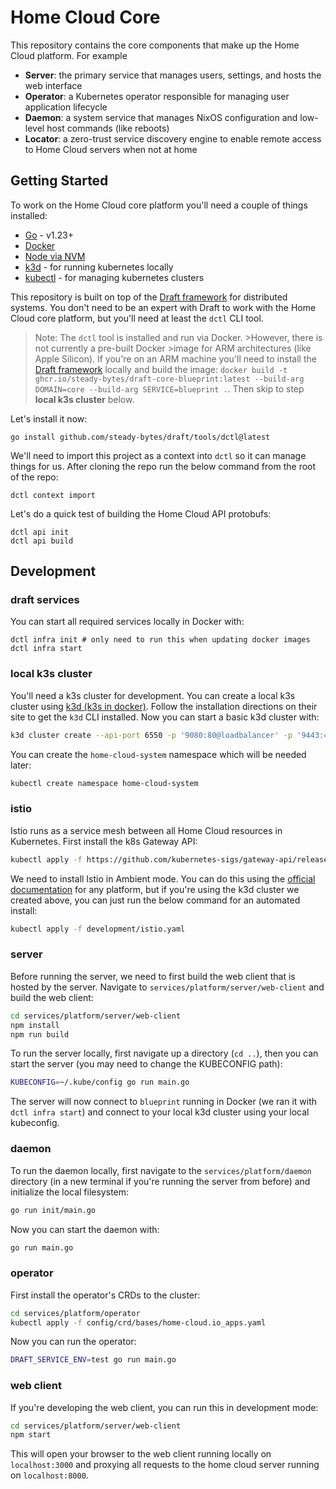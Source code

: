 # Home Cloud Core

This repository contains the core components that make up the Home Cloud platform. For example

- **Server**: the primary service that manages users, settings, and hosts the web interface
- **Operator**: a Kubernetes operator responsible for managing user application lifecycle
- **Daemon**: a system service that manages NixOS configuration and low-level host commands (like reboots)
- **Locator**: a zero-trust service discovery engine to enable remote access to Home Cloud servers when not at home

## Getting Started

To work on the Home Cloud core platform you'll need a couple of things installed:

* [Go](https://golang.org/doc/install) - v1.23+
* [Docker](https://docs.docker.com/get-docker/)
* [Node via NVM](https://github.com/nvm-sh/nvm?tab=readme-ov-file#installing-and-updating)
* [k3d](https://k3d.io/stable/) - for running kubernetes locally
* [kubectl](https://kubernetes.io/docs/tasks/tools/) - for managing kubernetes clusters

This repository is built on top of the [Draft framework](https://github.com/steady-bytes/draft) for distributed systems. You don't need to be an expert with Draft to work with the Home Cloud core platform, but you'll need at least the `dctl` CLI tool.

>Note: The `dctl` tool is installed and run via Docker. >However, there is not currently a pre-built Docker >image for ARM architectures (like Apple Silicon). If you're on an ARM machine you'll need to install the [Draft framework](https://github.com/steady-bytes/draft) locally and build the image: `docker build -t ghcr.io/steady-bytes/draft-core-blueprint:latest --build-arg DOMAIN=core --build-arg SERVICE=blueprint .`. Then skip to step **local k3s cluster** below.

Let's install it now:

```shell
go install github.com/steady-bytes/draft/tools/dctl@latest
```

We'll need to import this project as a context into `dctl` so it can manage things for us. After cloning the repo run the below command from the root of the repo:

```shell
dctl context import
```

Let's do a quick test of building the Home Cloud API protobufs:

```shell
dctl api init
dctl api build
```

## Development

### draft services

You can start all required services locally in Docker with:

```shell
dctl infra init # only need to run this when updating docker images
dctl infra start
```

### local k3s cluster

You'll need a k3s cluster for development. You can create a local k3s cluster using [k3d (k3s in docker)](https://k3d.io/stable/). Follow the installation directions on their site to get the `k3d` CLI installed. Now you can start a basic k3d cluster with:

```sh
k3d cluster create --api-port 6550 -p '9080:80@loadbalancer' -p '9443:443@loadbalancer' --agents 1 --k3s-arg '--disable=traefik@server:*' home-cloud
```

You can create the `home-cloud-system` namespace which will be needed later:

```sh
kubectl create namespace home-cloud-system
```

### istio

Istio runs as a service mesh between all Home Cloud resources in Kubernetes. First install the k8s Gateway API:

```sh
kubectl apply -f https://github.com/kubernetes-sigs/gateway-api/releases/download/v1.3.0/standard-install.yaml
```

We need to install Istio in Ambient mode. You can do this using the [official documentation](https://istio.io/latest/docs/ambient/install/) for any platform, but if you're using the k3d cluster we created above, you can just run the below command for an automated install:

```sh
kubectl apply -f development/istio.yaml
```

### server

Before running the server, we need to first build the web client that is hosted by the server. Navigate to `services/platform/server/web-client` and build the web client:

```sh
cd services/platform/server/web-client
npm install
npm run build
```

To run the server locally, first navigate up a directory (`cd ..`), then you can start the server (you may need to change the KUBECONFIG path):

```sh
KUBECONFIG=~/.kube/config go run main.go
```

The server will now connect to `blueprint` running in Docker (we ran it with `dctl infra start`) and connect to your local k3d cluster using your local kubeconfig.

### daemon

To run the daemon locally, first navigate to the `services/platform/daemon` directory (in a new terminal if you're running the server from before) and initialize the local filesystem:

```sh
go run init/main.go
```

Now you can start the daemon with:

```sh
go run main.go
```

### operator

First install the operator's CRDs to the cluster:

```sh
cd services/platform/operator
kubectl apply -f config/crd/bases/home-cloud.io_apps.yaml
```

Now you can run the operator:

```sh
DRAFT_SERVICE_ENV=test go run main.go
```

### web client

If you're developing the web client, you can run this in development mode:

```sh
cd services/platform/server/web-client
npm start
```

This will open your browser to the web client running locally on `localhost:3000` and proxying all requests to the home cloud server running on `localhost:8000`.
